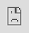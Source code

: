 ```yaml
---
layout: single
title: "Projectile Prediction: Part 4"
excerpt: A breakdown of projectile features and reconciliation techniques.
header:
    teaser: /assets/images/per-post/projectile-prediction-4/projectile-prediction-4-teaser.png
author: Meta
last_modified_at: 2025-07-27
---
```


The fourth and final section of a series exploring and implementing projectile prediction for multiplayer games. This part breaks down the implementation of a base `Projectile` actor class, which can be subclassed into projectiles that can be spawned by our `SpawnPredictedProjectile` task.

The code used for this series can be found on [Unreal Engine's Learning site](https://dev.epicgames.com/community/learning/tutorials/LZ66/projectile-prediction-in-unreal-engine). Additionally, a more concise explanation of this code can be found at the [official documentation page](https://docs.google.com/document/d/1VBhB41mwQWksoPLgx-G8YSelnWQ7_FYu4-QGueqY2lY/edit?usp=sharing).
{: .notice--info}

## Introduction

In the last section, we walked through the "linking" step of initializing projectiles. In this section, we're breaking down how we implement a base `Projectile` class for _Cloud Crashers_ (which we spawn using the `SpawnPredictedProjectile` ability task we created earlier in this series). We're going to go through all of this class's key features, prediction methods, and reconciliation techniques, providing an explanation of how everything works and the reasoning behind it.

## Fast-Forwarding

In [part 1](https://sreitich.github.io/projectile-prediction-1/#partial-fast-forwarding-with-synchronization-and-resimulation), we decided that we would (partially) fast-forward the authoritative projectile such that it spawns closer to where the owning client wants it.

In the `SpawnPredictedProjectile` class, we fast-forward the projectile in `OnSpawnDataReplicated`, after it's spawned, by the `ForwardPredictionTime` given to us by our player controller. We call `TickActor` to tick the actor's components (for things like animations or VFX), and `TickComponent` on the projectile's `ProjectileMovement` component (which we'll look at in the [_Movement_ section](#movement)) to actually move it forward.

We also call `SetLifeSpan` to reduce the projectile's lifespan by the amount it was forwarded in time. All projectiles should have a default `InitialLifeSpan` set, just to ensure we don't end up with lingering actors wasting resources if they don't hit anything.

We implemented this when we created the `SpawnPredictedProjectile` class, even though we didn't have a `ProjectileMovement` component to tick. If you use this code for your projectile, those errors we had will go away. If you choose to implement this class on your own, you can just take that fast-forwarding code out; it won't break anything.
{: .notice--info}

Forwarding the projectile like this can sometimes cause issues with hit detection. Since we're essentially teleporting the projectile forward in time, if the projectile should have hit something close to its spawn location, there's a chance it will be teleported right through it, missing it entirely:

<video width="100%" height="100%" muted autoplay loop>
   <source src="/assets/videos/per-post/projectile-prediction-4/without-substepping.mp4" type="video/mp4">
    Video tag not supported.
</video>
<br>
To fix this, we need to enable `bForceSubStepping` on our `ProjectileMovement` component, decrease `MaxSimulationTimeStep`, and increase `MaxSimulationIterations`. This forces the projectile to break its movement into discrete steps, so hit detection can still be performed while forwarding it.

With this, we can still fast-forward the authoritative projectile on spawn, without the risk of missing collisions:

<video width="100%" height="100%" muted autoplay loop>
   <source src="/assets/videos/per-post/projectile-prediction-4/with-substepping.mp4" type="video/mp4">
    Video tag not supported.
</video>
<br>
## Synchronization

Since we're only _partially_ fast-forwarding our projectile (again, see [part 1](https://sreitich.github.io/projectile-prediction-1/#partial-fast-forwarding-with-synchronization-and-resimulation)), the predicted/"fake" projectile will still not be synced with the authoritative projectile.

We'll talk more about why this desynchronization can cause issues in the [_Reconciliation_ section](#missed-prediction-reconciliation).
{: .notice--info}

To synchronize our projectiles, we slowly lerp the fake projectile towards the authoritative one. We do this by calling `CorrectionLerpTick` each tick, which sets the fake projectile's location one step towards the authoritative one. To actually move the actor, we hack into the `ReplicatedMovement` property, which can safely handle the movement update (so we don't have to worry about things like missing collisions).

The rate at which we lerp the projectile is `0.05%` of the projectile's initial speed each tick. This is an arbitrary value that I've found to be big enough to synchronize the projectiles quickly, but small enough to be completely unnoticeable to clients.

The replicated authoritative projectile is hidden for the owning client (since we don't want to see two different projectiles). But if we unhide it, we can see how, once the authoritative projectile is spawned and forwarded, the projectiles synchronize over time:

<video width="100%" height="100%" muted autoplay loop>
   <source src="/assets/videos/per-post/projectile-prediction-4/lerp-demo.mp4" type="video/mp4">
    Video tag not supported.
</video>
<br>

## Debugging

Given the complex nature of projectile prediction, we've implemented a variety of options to help with debugging, in addition to extensive logging. These options are defined in a `UDeveloperSettingsBackedByCVars` class called `UGASDeveloperSettings`. (_Cloud Crashers_ has a few different developer settings categories. We put our projectile settings in this one because, technically, this projectile implementation is part of the Gameplay Ability System).

These settings allow for the configuration of a variety of debugging options...

`ProjectileDebugMode` will draw the position of projectiles at regular timestamps throughout their trajectory. Depending on the setting, we can filter which types of projectiles are drawn:

 - `PredictedVersusClient`: Draws the trajectory of the fake projectile and the owning client's version of the authoritative projectile (i.e. where the authoritative projectile would appear for the client that fired the projectile, if it were not hidden). This is especially helpful for debugging projectile synchronization.
  - `ClientVersusServer`: Draws the trajectory of the owning client's version of the authoritative projectile and the server's version of the authoritative projectile (i.e. where the authoritative projectile _actually_ is).
  - `All`: Draws the fake projectile, the owning client's version of the authoritative projectile, and the server's version of the authoritative projectile.

When making `PredictedVersusClient` draws, we also draw arrows between the projectiles' corresponding time steps, to show the difference in their positions at each point in their trajectory. When we sync the projectiles over time, we can see this distance become smaller and smaller, until the two are eventually synced, indicated by a change in color:

![Debug draws showing projectile synchronization over time]({{ '/' | absolute_url }}/assets/images/per-post/projectile-prediction-4/debug-sync.png){: .align-center}

And if `bWaitForLinkage` is enabled, we won't start drawing until the fake and authoritative projectiles have been linked. If it's disabled, we'll always see a few unlinked fake projectile draws, since the fake projectile is always spawned earlier:

![Unlinked fake projectile debug draws]({{ '/' | absolute_url }}/assets/images/per-post/projectile-prediction-4/debug-linkage.png){: .align-center}

`bDrawSpawnPosition` and `bDrawFinalPosition` help us debug projectile spawns and hits, by showing the starting and ending position of each projectile, color-coded to each machine:

![Spawn location and detonation location debug draws]({{ '/' | absolute_url }}/assets/images/per-post/projectile-prediction-4/debug-spawn-final.png){: .align-center}

The "spawn position" draw doesn't really represent the "spawn" location of the projectile; it actually shows the location of the projectile at the time when it _first appeared_ on a given machine.
<br>
<br>
In this image, the first white sphere shows where the projectile was spawned on the server (we're placing it a little bit ahead of the player's camera, so it doesn't clip into their viewport). There's also a red sphere here, showing where the fake projectile was spawned, but it's in the exact same position as where the authoritative projectile spawned, so the white sphere is hiding it.
<br>
<br>
Lastly, the first green sphere shows where the authoritative projectile was when it was first replicated back to the local client, which is later due to latency. As the local client, we don't care about this visual discrepancy, since we don't actually see the authoritative projectile (we only see the fake one), but we _do_ have to account for this for clients _without_ a fake projectile (i.e. the clients that _didn't_ fire this projectile), which we'll look at in the [_Remote Clients_ section](#remote-clients).
{: .notice--info}

When debugging projectile synchronization, we can log each lerp step performed by enabling `bLogCorrection`:

![Output log logging projectile synchronization]({{ '/' | absolute_url }}/assets/images/per-post/projectile-prediction-4/debug-correction-log.png){: .align-center}

Lastly, we can adjust the frequency, duration, and color of each draw with the remaining `Draw` and `Color` settings:

![Debug drawing with a high frequency]({{ '/' | absolute_url }}/assets/images/per-post/projectile-prediction-4/debug-freq.png){: .align-center}

## Movement

To move the projectile, we use Unreal's built-in `UProjectileMovementComponent` class. We don't use the built-in movement replication solution, however, since it usually looks pretty terrible, even at high net update frequencies.

Instead, we simulate the projectile's movement on each machine locally. Since we guarantee that both of our projectiles (fake and authoritative) have the exact same spawn location and rotation, they'll always follow the exact same trajectory.

The only time their trajectories may differ is if one hits a surface that the other misses. We'll examine how this, and other missed predictions and desynchronizations, can happen in more detail in the [_Reconciliation_ section](#missed-prediction-reconciliation). What's important regarding projectile movement, however, is that when the authoritative projectile hits something, we enable movement replication, so each projectile will be teleported to the same location to land or explode. Since projectiles are usually destroyed when they land (e.g. rockets are usually destroyed and play an "explosion" particle effect), this is primarily to ensure that any "land" or "explosion" effects occur in the correct location.

To perform this movement replication, we use a variable called `ReplicatedProjectileMovement` of custom type `FRepProjectileMovement`, which is an optimized version of the `FRepMovement` type used by the built-in `ReplicatedMovement` variable.

We override `AActor`'s replication functions—`PreReplication`, `GatherCurrentMovement`, etc.—to replace `ReplicatedMovement` with our `ReplicatedProjectileMovement` variable, and to use our custom `bReplicateProjectileMovement` variable instead of `bReplicateMovement`.

When projectiles land, we enable `bReplicateProjectileMovement` to replicate their final position, to ensure every projectile lands in the same place on every machine:

![Projectile detonating in the same location across multiple machines]({{ '/' | absolute_url }}/assets/images/per-post/projectile-prediction-4/movement-rep.png){: .align-center}

Using a custom movement replication variable may seem like a wild micro-optimization (which, yeah, it is), but there are a few other changes we want to make to the built-in movement replication code which are made easier by this. For example, we ignore the movement replication on non-owning simulated proxies (the clients that didn't fire the projectile), since their projectile will be intentionally behind due to being rewound (which we'll look at in the [Rewinding section](#rewinding)).

## Hit Detection

For hit detection, we use two different colliders: a `Collision` collider and a `Hitbox` collider. The former is used to detect hits against the environment, and the latter is used to detect hits against enemies, allies (e.g. for healing projectiles), and other damageable actors (like destructibles).

This allows us to define two different hitboxes for each projectile, which is extremely useful. For example, if we have a "spear" projectile, we'd want it to have a very small hitbox against the environment, accurate to its size, so players can throw it through small gaps. But we might want it to have a more generous hitbox against enemies, so it isn't difficult to use:

!["Spear" projectile hitboxes]({{ '/' | absolute_url }}/assets/images/per-post/projectile-prediction-4/spear.png){: .align-center}

We use the `Collision` collider as the projectile movement component's `UpdatedComponent`, since it's usually accurate to what the projectile's actual physics body would be, meaning it also has to be the projectile actor's root component (just because of how the projectile movement component works). This does, unfortunately, lead to some restrictions on how projectiles can be configured, but I find this setup to be the most flexible without complicating code or requiring multiple base classes.

### Detonation

The single most important event of a projectile's lifetime is its "detonation." This event occurs when a projectile impacts a valid target, or when it stops moving (because it hit a wall, was stopped by friction, ran out of bounces, etc.), at which point it will typically apply its gameplay effects, trigger any desired FX, and destroy itself.

When a projectile hits a valid target (how "valid" targets are determined is detailed in [_Effects_](#effects)), we call this a "direct impact" or a "successful hit." This is triggered by the `Hitbox` collider overlapping an actor that passes the "valid target" check.

When a projectile stops moving _without_ having hit a valid target, this is called a "missed impact," and this occurs when the movement component's `OnStop` event is invoked. This event can be triggered by the `Collision` collider hitting a (non-target) blocking surface (since this collider is the movement component's `UpdatedComponent`), a bouncing projectile running out of bounces or reaching its `StopSimulatingThreshold` (due to friction), etc.

Both a direct impact _and_ a missed impact will cause the projectile to "detonate."

As the projectile's most important event, it's crucial that this is synchronized across all machines. All the methods used to ensure this synchronization and to handle missed predictions are detailed in the [_Reconciliation section_](#missed-prediction-reconciliation).

## Effects

### Gameplay Effects

Projectiles can be configured to deal direct impact damage, AOE damage, or both. When a projectile detonates from a direct impact, the actor that was hit is referred to as the "direct target," as opposed to an "AOE target."

A "direct impact" detonation is only triggered when hitting a valid target. To define what a "valid target" actually is, we use our colliders' collision settings (e.g. configuring the `Hitbox` collider to only detect pawns) and a `Filter` property.

`Filter` is a variable of type `FCrashTargetDataFilter`, which is our project-specific `FGameplayTargetDataFilter`. This variable can be configured by projectiles to define whether an actor should be hit by the projectile depending on its team, its gameplay tags (e.g. actors with an `Invulnerable` tag are usually ignored), whether it's the owning actor (e.g. if we want to allow self-damage), whether it has an ability system component, and other parameters:

!["Filter" struct options]({{ '/' | absolute_url }}/assets/images/per-post/projectile-prediction-4/filter.png){: .align-center}

When the `Hitbox` collider overlaps an actor, the projectile will only detonate if that actor passes this filter (though this can be disabled with `bUseFilter`). This filter is also used when determining whether to apply AOE effects to nearby actors.

When a projectile detonates (either because it hit a valid target or because it landed against a surface and can't bounce), the `ImpactGameplayEffect` is applied to the target it hit (if there was one), using an enumerator called `ImpactEffectDirection` to determine the direction of the effect (e.g. for knockback).

Upon detonating, `AreaGameplayEffect` is applied to all valid targets (actors that both have line-of-sight and pass `Filter`) within the `AreaRadius`. The `AreaOffset` vector can be used to adjust where the center of the radius will be, relative to the `Collision` collider (e.g. if the collider is at the tip of the projectile, but we want the AOE effect to originate at its center).

The `bSkipAreaEffectForImpactTarget` variable can be set to ignore the target of `ImpactGameplayEffect` when applying the AOE effect, if we want an AOE projectile to apply a different effect to any targets it hits directly.

The exact radius of a projectile's area of effect can be visualized by enabling the `bDrawFinalPosition` debug setting:

![Area-of-effect radius debug visualization]({{ '/' | absolute_url }}/assets/images/per-post/projectile-prediction-4/aoe-visualization.png){: .align-center}

### FX

There are four different events that can trigger FX: a detonation, a direct impact, a missed impact, and a bounce (i.e. when a bouncing projectile ricochets off a surface without detonating).

Both the "detonation" event and the "impact" events are triggered when a projectile detonates, so most projectiles only use one of these events. For example, a rocket may only use the "detonation" event to trigger explosion FX, while a spear may only use the "impact" events to trigger appropriate "hit" or "miss" FX.

Each of these events can trigger a collection of particle effects, sound cues, force feedback, and decals, configurable in the archetype of each projectile class.

To compartmentalize these effects, we define a custom struct called `FProjectileFX`. This represents a collection of FX that can be triggered as a group. Projectiles have an instance of this struct defined for each of the aforementioned events, which will be collectively triggered when the event occurs:

![FX properties]({{ '/' | absolute_url }}/assets/images/per-post/projectile-prediction-4/fx-properties.png){: .align-center}

This struct is _not_ used, however, for FX triggered by the "direct impact" event. This event triggers the `ImpactGameplayEffect`, so we instead add a gameplay cue to this gameplay effect and put any FX we want inside that cue, to help improve compartmentalization.

### Predicting FX

Because projectiles simulate their movement locally on each machine, the detonation, impact, and bounce events are triggered locally, and thus "predicted," since we don't wait for them to occur on the authoritative projectile.

This feels and looks great for small, fast, or inconsequential (e.g. no AOE or lingering effects) projectiles, like small bullets. Missed predictions and corrections are extremely rare and barely noticeable. But for larger or slower projectiles with big AOE effects, like a rocket, the risk of missed predictions increases, and correcting those predictions looks a lot more jarring, like having to resimulate an entire explosion in the correct location:

<video width="100%" height="100%" muted autoplay loop>
   <source src="/assets/videos/per-post/projectile-prediction-4/replaying-fx.mp4" type="video/mp4">
    Video tag not supported.
</video>
<br>
To fix this, projectiles have an option called `bPredictFX`. If `bPredictFX` is enabled, detonation and impact FX will be predicted (with plenty of reconciliation to correct any missed predictions that occur). If `bPredictFX` is disabled, these events will only be triggered by the authoritative projectile, and will be replicated to other machines when they occur.

Bounce FX are always predicted, since it's not as important for these FX to always be accurate.
{: .notice--info}

It's up to the discretion of designers whether a projectile should predict its FX. Usually, we want smaller, quick, direct-hit projectiles, like bullets, to predict FX, while big, slow, AOE projectiles, like rockets, shouldn't:

<video width="100%" height="100%" muted autoplay loop>
   <source src="/assets/videos/per-post/projectile-prediction-4/predicting-fx.mp4" type="video/mp4">
    Video tag not supported.
</video>



Regardless of `bPredictFX`, we never predict gameplay effects. And since we use a gameplay cue tied to the `ImpactGameplayEffect` for "direct impact" FX, this means these FX are never predicted. This is intentional, since we want our damage (which we also don't predict), hitmarker, FX, and reaction animations to be synced together, and because hit-impact missed predictions are really irritating for players. From what I've seen, this is a fairly conventional approach in games: predicting FX except for ones that indicate damage (blood splatters, star particles, etc.).
{: .notice--info}

## Missed Prediction Reconciliation

As mentioned before, a projectile's "detonation" is the single most important event of a projectile's lifetime, and it's crucial that this event is executed correctly on all machines.

To make sure of this, there are a number of potential missed predictions we account for on the owning client.

### Premature Detonation

Since we're simulating our projectile's movement locally (as opposed to replicating movement), having two projectiles that aren't perfectly synchronized can cause them to hit different targets. For example, when the fake projectile is ahead of the real one (since it's fired first), if an enemy moves through the path of the projectile, they may be in the path of the projectile when the _fake_ projectile reaches them, but _not_ be in the path when the real projectile catches up. This would result in the fake projectile hitting the enemy, but the real one missing them:

<video width="100%" height="100%" muted autoplay loop>
   <source src="/assets/videos/per-post/projectile-prediction-4/missed-premature.mp4" type="video/mp4">
    Video tag not supported.
</video>



On the client (right), playing with `200ms` of ping, the fake projectile hits the enemy and detonates. But on the server (left), it misses and continues traveling. Because `bPredictFX` is disabled (we typically wouldn't predict FX for a rocket projectile), we don't even see an explosion from the fake projectile, since it's waiting for the authoritative projectile's detonation; it just disappears. If `bPredictFX` were enabled, we'd see an explosion where the fake projectile (mistakenly) detonated.
{: .notice--info}

To detect this, after the fake projectile detonates, we set a short timer (determined by ping) called `SwitchToAuthTimer`. If the corresponding authoritative projectile hasn't detonated when the timer ends, that means the fake projectile detonated prematurely.

To reconcile the misprediction, we immediately destroy the fake projectile and switch to the authoritative projectile: we make the replicated authoritative projectile visible on the owning client, and use it for all visuals going forward.

<video width="100%" height="100%" muted autoplay loop>
   <source src="/assets/videos/per-post/projectile-prediction-4/reconciliation-premature.mp4" type="video/mp4">
    Video tag not supported.
</video>
<br>
We can see the projectile disappear when it mistakenly detonates on the client. But once the timer ends, the projectile re-appears and continues traveling. This new projectile is the authoritative projectile being unhidden after the fake projectile has been destroyed. Once the authoritative projectile lands, the FX are played the correct location.

If `bPredictFX` was enabled, the fake projectile would have already played its FX in the incorrect location, meaning we'd end up seeing the FX played twice. This is a little annoying, but this misprediction occurs so rarely and only at such high latencies that it's a fair tradeoff for an otherwise responsive and reliable system.

### Late Detonation

For the same reason as the previous case, it's possible for the _authoritative_ projectile to hit something that the _fake_ projectile missed. For example, if an enemy moves into the path of the projectile _after_ the fake projectile has passed, but _before_ the real projectile has caught up:

<video width="100%" height="100%" muted autoplay loop>
   <source src="/assets/videos/per-post/projectile-prediction-4/missed-late.mp4" type="video/mp4">
    Video tag not supported.
</video>



This time, the fake projectile _misses_ the enemy and keeps traveling, but the authoritative projectile hits the enemy and detonates (which we see, since `bPredictFX` is disabled, meaning we use the authoritative projectile's FX).
{: .notice--info}

To detect this, when the authoritative projectile detonates, we simply check whether the fake projectile has also detonated. If it hasn't, the fake projectile likely missed whatever the real projectile hit.

To reconcile this case, we do the same thing as before: destroy the fake projectile and switch to the real one:

<video width="100%" height="100%" muted autoplay loop>
   <source src="/assets/videos/per-post/projectile-prediction-4/reconciliation-late.mp4" type="video/mp4">
    Video tag not supported.
</video>



Now, we destroy the fake projectile when the real one detonates, so it doesn't keep traveling. (The red sphere shows where it was when it was destroyed.)
{: .notice--info}

Since the projectile should detonate at this point, we're not really "switching" to the authoritative projectile. Rather, we're just using its detonation effects—which we do anyway if `bPredictFX` is disabled, which is why the FX look the same in the above example.

Note that when this occurs, it isn't _necessarily_ a missed prediction. It's possible that the fake projectile may have _just_ been about to detonate, but ended up slightly behind the authoritative projectile. This can happen if our ping estimates are slightly off, causing us to fast-forward the authoritative projectile too far, causing it to end up ahead of the fake one.
<br>
<br>
Regardless, in this situation, swapping out the fake projectile for the real one is harmless, so this doesn't pose an issue. This only occurs when the projectile detonates, and detonation effects triggered by the fake and authoritative projectile are always be identical (since they'll be in the same location, as per the next case), so there won't be any visual discrepancies.
{: .notice--info}

### Inaccurate Detonation

Just because the fake and authoritative projectile detonate around the same _time_ doesn't mean they detonated at the same _location_. At high latencies, in particular, it's possible that both projectiles detonated within an acceptable timespan, but did so in different locations.

For example, if the authoritative projectile missed the fake projectile's target, but hit something directly behind it, the mistake wouldn't be caught, since the authoritative projectile may still have detonated before `SwitchToAuthTimer` ended:

<video width="100%" height="100%" muted autoplay loop>
   <source src="/assets/videos/per-post/projectile-prediction-4/missed-inaccurate.mp4" type="video/mp4">
    Video tag not supported.
</video>



For this example, we're using a projectile with `bPredictFX` enabled, since this is issue _really_ hard to notice when FX aren't predicted.
<br>
<br>
Here, the client's fake projectile hits the moving platform. The authoritative projectile misses it, but hits the wall _behind_ it before `SwitchToAuthTimer` ends. Because `SwitchToAuthTimer` is based on the client's ping (since that determines how far ahead their fake projectile can be, and thus how long we should wait for the authoritative projectile to catch up), `SwitchToAuthTimer` may end up being fairly long, which increases the risk of this misprediction. 
{: .notice--info}

To account for this, once the authoritative projectile detonates, if the fake projectile has also detonated, we check to see _where_ it detonated. If the two projectiles detonated a considerable distance apart, then the fake projectile likely hit the wrong target, and we once again destroy the fake projectile, and use the authoritative projectile's effects:

<video width="100%" height="100%" muted autoplay loop>
   <source src="/assets/videos/per-post/projectile-prediction-4/reconciliation-inaccurate.mp4" type="video/mp4">
    Video tag not supported.
</video>



This time, since we're predicting the fake projectile's FX, we end up playing our FX twice: once when the fake projectile mistakenly detonates, and once when the authoritative projectile performs the correct detonation. But, again, this is so rare that we're okay with it; we just want to make sure the player sees what their projectile _really_ hit.
{: .notice--info}

And if the fake projectile _hasn't_ detonated yet, this will be caught by the [previous case](#late-detonation), which does the same thing: destroy the fake projectile and use the authoritative projectile's effects.

### Lost Projectile

Finally, it's possible for either the fake or the authoritative projectile to lose their reference to the other. And without a reference to the other projectile, it becomes impossible to check for missed predictions.

This can happen if the fake projectile detonated so prematurely that it was destroyed by the time the authoritative projectile detonated (since projectiles usually destroy themselves after detonating), or if the authoritative projectile detonated so early (likely on spawn) that it hasn't even been linked yet.

Fortunately, the former case is already handled by the [_Premature Detonation_ detection method](#premature-detonation): destruction is always deferred until `SwitchToAuthTimer` has had enough time to finish. When the authoritative projectile eventually detonates, we'll have already switched to it, and we'll just replay the detonation effects in the correct location.

The latter situation, however, we _do_ have to account for, and we do that by _deferring_ the detonation event. The replicated authoritative projectile is linked to its corresponding fake projectile on spawn, in `BeginPlay`. So, if we attempt to call `Detonate` _before_ the projectile has been fully spawned (i.e. before `BeginPlay`), we won't execute it. Instead, we'll wait until `BeginPlay` is called (to ensure our projectiles get linked), and then try to detonate it again.

This is deferment is handled via the `TornOff` event. This function is called when a projectile detonates on the server, is propagated to clients, and will always be called _after_ `BeginPlay` (since there needs to have been enough time for an initial replication tick). If we call `Detonate` too early, we wait until we receive the `TornOff` event, and then try to detonate again, since we're guaranteed to have called `BeginPlay` at that point.

This second detonation should always succeed, and will either be a successful prediction (if the fake projectile, which has now been linked, has already detonated in the same location) or a missed prediction that will be caught by one of the above reconciliation methods, since our projectiles are now guaranteed to have been linked.

## Remote Clients

### Detonation

On remote clients (the clients that didn't fire the projectile), the replicated authoritative projectile also simulates its movement and hit detection locally. To mitigate any synchronization issues this may cause, we use the `TornOff` event. When the server's projectile detonates and tears off, the `TornOff` event is propagated to clients, which forces them to detonate if they haven't done so already.

This is similar to firing a `DetonateIfNotDetonated` RPC, but we choose to use the tear-off framework instead because of replication timing; `TornOff` will always be called after `BeginPlay` _and_ the actor's initial replication update, which makes accounting for edge cases easier, since we can guarantee the order of events.

When the server's projectile is torn off, it sends a final movement replication update (mentioned in the [_Movement_ section](#movement)), which ensures the projectile detonates in the correct location on clients.

The server's projectile will also send clients a collection of information specifying how the detonation occurred (e.g. the direction of the hit), in the form of a struct called `DetonationInfo`. If a client's projectile hasn't detonated yet and must be detonated by `TornOff`, `DetonationInfo` will be used to fill the detonation's parameters, since it won't have reliable data locally.

### Rewinding

Due to the time it takes to replicate from the server and because of fast-forwarding, projectiles on remote clients will often appear a noticeable distance ahead of where they spawned—or, if the projectile detonates too quickly, not at all:

<video width="100%" height="100%" muted autoplay loop>
   <source src="/assets/videos/per-post/projectile-prediction-4/without-rewinding.mp4" type="video/mp4">
    Video tag not supported.
</video>



We saw this discrepancy earlier when [looking at debugging options](#debugging).
{: .notice--info}

To fix this, when a projectile is first replicated to a remote client, we rewind it back to its spawn transform. This is done in `BeginPlay`, by simply teleporting the projectile backwards using a replicated property called `SpawnTransform`. By doing this, we ensure that remote clients see the entire trajectory and lifetime of the projectile:

<video width="100%" height="100%" muted autoplay loop>
   <source src="/assets/videos/per-post/projectile-prediction-4/with-rewinding.mp4" type="video/mp4">
    Video tag not supported.
</video>
<br>
When the projectile's detonation is propagated to the client, we need to make sure it's had enough time to catch up to the location of the detonation. To do this, in `DetonationInfo`'s `OnRep` function, we set a short timer called `FinishedResimulationTimer`, depending on how far the projectile is from the detonation location. Once that timer ends, the projectile will be detonated with `DetonationInfo`.

We do this in the `OnRep` instead of `TornOff` because `DetonationInfo` is set as soon as the server's projectile detonates, but `TornOff` is often delayed to make sure there's been enough time to send an initial replication update, which messes with our timing.
<br>
<br>
We actually put our aforementioned reconciliation code in this `OnRep` too—not in the `TornOff` function. So, really, the actual `TornOff` function is only used as a last resort, if the projectile somehow hasn't replicated `DetonationInfo` by the time it's finally torn off.
{: .notice--info}

### Resimulation

Lastly, we want to account for when a projectile detonates so quickly that it _never_ appears on remote clients.

This isn't a technical issue (we already account for projectiles that detonate too quickly, as detailed in the [_Lost Projectile_ section](#lost-projectile)), but more a quality-of-life one. The projectile is detonating properly; we just never see it, since it's detonating right when it spawns:

<video width="100%" height="100%" muted autoplay loop>
   <source src="/assets/videos/per-post/projectile-prediction-4/without-resimulation.mp4" type="video/mp4">
    Video tag not supported.
</video>
<br>
To fix this, we define a value called `MinLifetime`, which defines the minimum amount of time that we want a projectile to be visible for.

In `DetonationInfo`'s `OnRep`, when we'd normally detonate the projectile, we check to see how long the projectile has been alive for.

If the projectile hasn't even finished spawning (meaning it hasn't even been rewound yet), we teleport it back to its spawn transform and _slow its velocity_, such that it will take `MinLifetime` to reach the detonation location. (We also set a flag to prevent `BeginPlay` from rewinding it again when it's eventually called.)

If the projectile _has_ finished spawning, but hasn't been alive for `MinLifetime`, we'll just slow its velocity such that by the time it reaches the detonation location (since it's still catching up due to being rewound), it _will_ have been alive for `MinLifetime`.

<video width="100%" height="100%" muted autoplay loop>
   <source src="/assets/videos/per-post/projectile-prediction-4/with-resimulation.mp4" type="video/mp4">
    Video tag not supported.
</video>
<br>
Finally, if the projectile _has_ been alive for at least `MinLifetime`, we'll execute the detonation as usual.

## Conclusion

Well, with _all_ of those components broken down, that brings this section—and this series—to a close. Let's take one final look at the difference projectile prediction makes (just to convince you that all of this isn't _completely_ worthless):

<iframe width="560" height="315" src="https://www.youtube.com/embed/h0VqCNtnb04?autoplay=1&color=white&controls=0&modestbranding=1&mute=1&rel=0&loop=1&playlist=h0VqCNtnb04" frameborder="0" allow="accelerometer; autoplay; encrypted-media; gyroscope; picture-in-picture; fullscreen"  style="position: absolute; top: 0px; left: 0px; width: 100%; height: 100%;"></iframe>
<br>
When I went to implement projectile prediction for my game, I had an impossible time finding any remotely relevant resources on the topic. This solution came from looking at open-source projects (like [_Unreal Tournament_](https://github.com/JimmieKJ/unrealTournament/tree/clean-master)), using network limiters to reverse-engineer various games, scrubbing through netcode GDC talks for _any_ mention of projectiles, and—more than anything else—a lot of trial-and-error.

I went through the effort of writing this lengthy series just because I wanted to put _some_ kind of resource out there to help those trying to implement projectile prediction, since it's such a common feature.

So, I really hope some of this was useful, and I hope it caused your experience with projectile prediction and network programming to be a little less blind and helpless than mine was.
